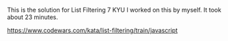 This is the solution for List Filtering 7 KYU
I worked on this by myself. It took about 23 minutes.

https://www.codewars.com/kata/list-filtering/train/javascript
